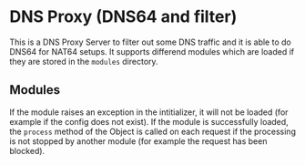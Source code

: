 # DNS Proxy (DNS64 and filter)

This is a DNS Proxy Server to filter out some DNS traffic and it is able to do DNS64 for NAT64 setups.
It supports differend modules which are loaded if they are stored in the `modules` directory.

## Modules
If the module raises an exception in the intitializer, it will not be loaded (for example if the config does not exist).
If the module is successfully loaded, the `process` method of the Object is called on each request
if the processing is not stopped by another module (for example the request has been blocked).

